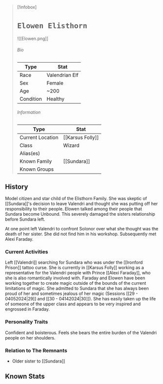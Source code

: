> [!infobox]
> # `Elowen Elisthorn` 
> ![[Elowen.png]]
> ###### Bio
> Type |  Stat |
> ---|---|
> Race | Valendrian Elf | 
> Sex | Female | 
> Age | ~200 |
> Condition | Healthy  |
> ######  Information
> Type |  Stat |
> ---|---|
> Current Location | [[Karsus Folly]]  |
> Class | Wizard |
> Alias(es) |  |
> Known Family |[[Sundara]]  |
> Known Groups |  |
 
## History
Model citizen and star child of the Elisthorn Family. She was skeptic of [[Sundara]]'s decision to leave Valendri and thought she was putting off her responsibility to their people. Elowen talked among their people that Sundara become Unbound. This severely damaged the sisters relationship before Sundara left.

At one point left Valendri to confront Solonor over what she thought was the death of her sister. She did not find him in his workshop. Subsequently met Alexi Faraday.

### Current Activities
Left [[Valendri]] searching for Sundara who was under the [[Ironford Prison]] tattoo curse. She is currently in [[Karsus Folly]] working as a representative for the Valendri people with Prince [[Alexi Faraday]], who she is also romantically involved with. Faraday and Elowen have been working together to create magic outside of the bounds of the current limitations of magic. She admitted to Sundara that she has always been proud of her and sometimes jealous of her magic (Sessions [[29 - 04052024|29]] and [[30 - 04142024|30]]). She has easily taken up the life of someone of the upper class and appears to be very inspired and engrossed in Faraday.

### Personality Traits
Confident and boisterous. Feels she bears the entire burden of the Valendri people on her shoulders.

### Relation to The Remnants 
- Older sister to [[Sundara]]

## Known Stats
